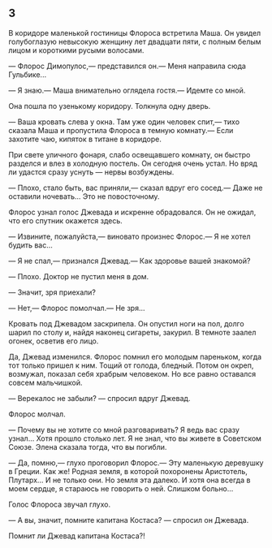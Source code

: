 ## 3

В коридоре маленькой гостиницы Флороса встретила Маша.
Он увидел голубоглазую невысокую женщину лет двадцати пяти, с полным белым лицом и короткими русыми волосами.

— Флорос Димопулос,— представился он.— Меня направила сюда Гульбике...

— Я знаю.— Маша внимательно оглядела гостя.— Идемте со мной.

Она пошла по узенькому коридору.
Толкнула одну дверь.

— Ваша кровать слева у окна.
Там уже один человек спит,— тихо сказала Маша и пропустила Флороса в темную комнату.— Если захотите чаю, кипяток в титане в коридоре.

При свете уличного фонаря, слабо освещавшего комнату, он быстро разделся и влез в холодную постель.
Он сегодня очень устал.
Но вряд ли удастся сразу уснуть — нервы возбуждены.

— Плохо, стало быть, вас приняли,— сказал вдруг его сосед.— Даже не оставили ночевать...
Это не повосточному.

Флорос узнал голос Джевада и искренне обрадовался.
Он не ожидал, что его спутник окажется здесь.

— Извините, пожалуйста,— виновато произнес Флорос.— Я не хотел будить вас...

— Я не спал,— признался Джевад.— Как здоровье вашей знакомой?

— Плохо.
Доктор не пустил меня в дом.

— Значит, зря приехали?

— Нет,— Флорос помолчал.— Не зря...

Кровать под Джевадом заскрипела.
Он опустил ноги на пол, долго шарил по столу и, найдя наконец сигареты, закурил.
В темноте заалел огонек, осветив его лицо.

Да, Джевад изменился.
Флорос помнил его молодым пареньком, когда тот только пришел к ним.
Тощий от голода, бледный.
Потом он окреп, возмужал, показал себя храбрым человеком.
Но все равно оставался совсем мальчишкой.

— Верекалос не забыли? — спросил вдруг Джевад.

Флорос молчал.

— Почему вы не хотите со мной разговаривать?
Я ведь вас сразу узнал...
Хотя прошло столько лет.
Я не знал, что вы живете в Советском Союзе.
Элена сказала тогда, что вы погибли.

— Да, помню,— глухо проговорил Флорос.— Эту маленькую деревушку в Греции.
Как же!
Родная земля, в которой похоронены Аристотель, Плутарх...
И не только они.
Но земля эта далеко.
И хотя она всегда в моем сердце, я стараюсь не говорить о ней.
Слишком больно...

Голос Флороса звучал глухо.

— А вы, значит, помните капитана Костаса? — спросил он Джевада.

Помнит ли Джевад капитана Костаса?!
